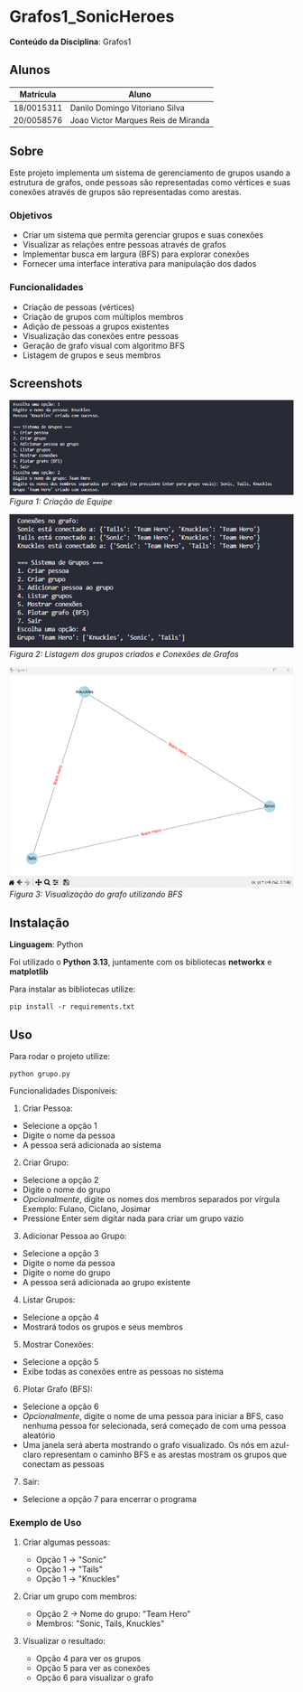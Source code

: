 # Grafos1_SonicHeroes

<!-- **Número da Lista**: X<br> -->
**Conteúdo da Disciplina**: Grafos1<br>

## Alunos
|Matrícula | Aluno |
| -- | -- |
| 18/0015311  |  Danilo Domingo Vitoriano Silva |
| 20/0058576  |  Joao Victor Marques Reis de Miranda |

## Sobre 
Este projeto implementa um sistema de gerenciamento de grupos usando a estrutura de grafos, onde pessoas são representadas como vértices e suas conexões através de grupos são representadas como arestas. 

### Objetivos
- Criar um sistema que permita gerenciar grupos e suas conexões
- Visualizar as relações entre pessoas através de grafos
- Implementar busca em largura (BFS) para explorar conexões
- Fornecer uma interface interativa para manipulação dos dados

### Funcionalidades
- Criação de pessoas (vértices)
- Criação de grupos com múltiplos membros
- Adição de pessoas a grupos existentes
- Visualização das conexões entre pessoas
- Geração de grafo visual com algoritmo BFS
- Listagem de grupos e seus membros

## Screenshots
![Criação de Equipe](./assets/image1.png)
*Figura 1: Criação de Equipe*

![Lista de Grupos](./assets/image2.png)
*Figura 2: Listagem dos grupos criados e Conexões de Grafos*

![Grafo com BFS](./assets/image3.png)
*Figura 3: Visualização do grafo utilizando BFS*

## Instalação 
**Linguagem**: Python<br>

Foi utilizado o **Python 3.13**, juntamente com os bibliotecas **networkx** e **matplotlib**

Para instalar as bibliotecas utilize:

    pip install -r requirements.txt


## Uso 
Para rodar o projeto utilize:

    python grupo.py

Funcionalidades Disponíveis:
1. Criar Pessoa:
- Selecione a opção 1
- Digite o nome da pessoa
- A pessoa será adicionada ao sistema
2. Criar Grupo:
- Selecione a opção 2
- Digite o nome do grupo
- *Opcionalmente*, digite os nomes dos membros separados por vírgula Exemplo: Fulano, Ciclano, Josimar
- Pressione Enter sem digitar nada para criar um grupo vazio
3. Adicionar Pessoa ao Grupo:
- Selecione a opção 3
- Digite o nome da pessoa
- Digite o nome do grupo
- A pessoa será adicionada ao grupo existente
4. Listar Grupos:
- Selecione a opção 4
- Mostrará todos os grupos e seus membros
5. Mostrar Conexões:
- Selecione a opção 5
- Exibe todas as conexões entre as pessoas no sistema
6. Plotar Grafo (BFS):
- Selecione a opção 6
- *Opcionalmente*, digite o nome de uma pessoa para iniciar a BFS, caso nenhuma pessoa for selecionada, será começado de com uma pessoa aleatório
- Uma janela será aberta mostrando o grafo visualizado. Os nós em azul-claro representam o caminho BFS e as arestas mostram os grupos que conectam as pessoas
7. Sair:
- Selecione a opção 7 para encerrar o programa

### Exemplo de Uso
1. Criar algumas pessoas:
   - Opção 1 -> "Sonic"
   - Opção 1 -> "Tails"
   - Opção 1 -> "Knuckles"

2. Criar um grupo com membros:
   - Opção 2 -> Nome do grupo: "Team Hero"
   - Membros: "Sonic, Tails, Knuckles"

3. Visualizar o resultado:
   - Opção 4 para ver os grupos
   - Opção 5 para ver as conexões
   - Opção 6 para visualizar o grafo